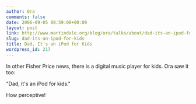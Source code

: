 ```yaml
---
author: Ora
comments: false
date: 2006-09-05 00:59:00+00:00
layout: post
link: http://www.martindale.org/blog/ora/talks/about/dad-its-an-ipod-for-kids
slug: dad-its-an-ipod-for-kids
title: Dad, It's an iPod for Kids
wordpress_id: 217
---
```


In other Fisher Price news, there is a digital music player for kids. Ora saw it too:  
  
"Dad, it's an iPod for kids."  
  
How perceptive!
